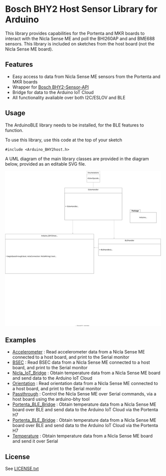 # Bosch BHY2 Host Sensor Library for Arduino

This library provides capabilities for the Portenta and MKR boards to interact with the Nicla Sense ME and poll the BHI260AP and and BME688 sensors. This library is included on sketches from the host board (not the Nicla Sense ME board).

## Features

- Easy access to data from Nicla Sense ME sensors from the Portenta and MKR boards
- Wrapper for [Bosch BHY2-Sensor-API](https://github.com/BoschSensortec/BHY2-Sensor-API)
- Bridge for data to the Arduino IoT Cloud
- All functionality avaliable over both I2C/ESLOV and BLE

## Usage

The ArduinoBLE library needs to be installed, for the BLE features to function.

To use this library, use this code at the top of your sketch
```
#include <Arduino_BHY2host.h>
```

A UML diagram of the main library classes are provided in the diagram below, provided as an editable SVG file.

![Arduino_BHY2 Library UML Diagram](./Arduino_BHY2Host.UML.drawio.svg)



## Examples

- [Accelerometer](https://github.com/arduino-libraries/Arduino_BHY2Host/blob/main/examples/Accelerometer/Accelerometer.ino) : Read accelerometer data from a Nicla Sense ME connected to a host board, and print to the Serial monitor  
- [BSEC](https://github.com/arduino-libraries/Arduino_BHY2Host/blob/main/examples/BSEC/BSEC.ino) : Read BSEC data from a Nicla Sense ME connected to a host board, and print to the Serial monitor
- [Nicla_IoT_Bridge](https://github.com/arduino-libraries/Arduino_BHY2Host/blob/main/examples/Nicla_IoT_Bridge/Nicla_IoT_Bridge.ino) :  Obtain temperature data from a Nicla Sense ME board and send data to the Arduino IoT Cloud 
- [Orientation](https://github.com/arduino-libraries/Arduino_BHY2Host/blob/main/examples/Orientation/Orientation.ino) : Read orientation data from a Nicla Sense ME connected to a host board, and print to the Serial monitor
- [Passthrough](https://github.com/arduino-libraries/Arduino_BHY2Host/blob/main/examples/Passthrough/Passthrough.ino) : Control the Nicla Sense ME over Serial commands, via a host board using the arduino-bhy tool
- [Portenta_BLE_Bridge](https://github.com/arduino-libraries/Arduino_BHY2Host/blob/main/examples/Portenta_BLE_Bridge/Portenta_BLE_Bridge.ino) :  Obtain temperature data from a Nicla Sense ME board over BLE and send data to the Arduino IoT Cloud via the Portenta H7
- [Portenta_BLE_Bridge](https://github.com/arduino-libraries/Arduino_BHY2Host/blob/main/examples/Portenta_BLE_Bridge/Portenta_BLE_Bridge.ino) :  Obtain temperature data from a Nicla Sense ME board over BLE and send data to the Arduino IoT Cloud via the Portenta H7
- [Temperature](https://github.com/arduino-libraries/Arduino_BHY2Host/blob/main/examples/Temperature/Temperature.ino) :  Obtain temperature data from a Nicla Sense ME board and send it over Serial 

## License

See [LICENSE.txt](LICENSE.txt)